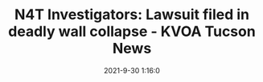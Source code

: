 ---
"title": "N4T Investigators: Lawsuit filed in deadly wall collapse - KVOA Tucson News"
"date": "2021-9-30 1:16:0"
"feed_name": "GOOGLENEWSCONSTRUCTION"
"feed_website": "https://news.google.com/search?q=construction%2Bincident&hl=en-US&gl=US&ceid=US:en"
"feed_rss": "https://news.google.com/rss/search?q=construction%2Bincident&hl=en-US&gl=US&ceid=US:en"
"link": "https://kvoa.com/news/2021/09/29/n4t-investigators-lawsuit-filed-in-deadly-wall-collapse/"
"source": "{'href': 'https://kvoa.com', 'title': 'KVOA Tucson News'}"
"file": "_posts/2021-1-1-0d3dffaaa928a151c0c34330e81f7be5dd67021e.md"
"accident": "0"
"drilling": "0"
"dead": "0"
"injured": "0"
"arrested": "0"
"where": "unknown site"
"causes": "unknown"
"place": "unknown place"
---